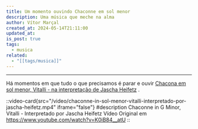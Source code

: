 ```yaml
---
title: Um momento ouvindo Chaconne em sol menor
description: Uma música que meche na alma
author: Vítor Marçal
created_at: 2024-05-14T21:11:00
updated_at: 
is_post: true
tags:
  - musica
related:
  - "[[tags/musica]]"
---
```

----

Há momentos em que tudo o que precisamos é parar e ouvir [Chacona em sol menor, Vitalli - na interpretação de Jascha Heifetz](https://youtu.be/K0iB84__atU?si=CMJ7lIiOdj8bC0V9) .

::video-card{src="/video/chaconne-in-sol-menor-vitalli-interpretado-por-jascha-heifetz.mp4" iframe="false"}
#description
Chaconne in G Minor, Vitalli - Interpretado por Jascha Heifetz
Vídeo Original em https://www.youtube.com/watch?v=K0iB84__atU
::
